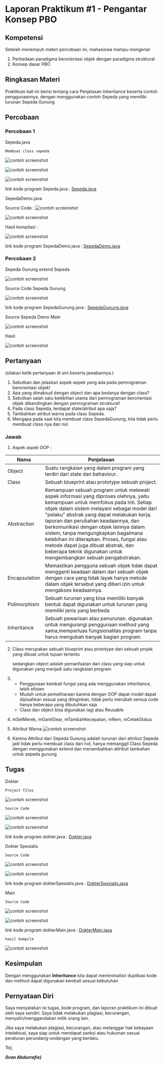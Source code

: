 # Laporan Praktikum #1 - Pengantar Konsep PBO

## Kompetensi

Setelah menempuh materi percobaan ini, mahasiswa mampu mengenal:
1. Perbedaan paradigma berorientasi objek dengan paradigma struktural
2. Konsep dasar PBO

## Ringkasan Materi

Praktikum kali ini berisi tentang cara Penjelasan Inheritance beserta contoh penggunaannya, dengan menggunakan contoh Sepeda yang memiliki turunan Sepeda Gunung 

## Percobaan

### Percobaan 1


Sepeda.java

    Membuat class sepeda
![contoh screenshot](img/1-praktikum1.PNG)

![contoh screenshot](img/1-praktikum1project.PNG)

![contoh screenshot](img/1-praktikum1sourcecode.PNG)

link kode program Sepeda.java : [Sepeda.java](../../src/1_Pengantar_Konsep_PBO/Sepeda1841720099Rafi.java)

SepedaDemo.java

Source Code :
![contoh screenshot](img/2-praktikum1full.PNG)


![contoh screenshot](img/2-praktikum1sourcecode.PNG)

Hasil kompilasi :

![contoh screenshot](img/2-praktikum1hasil.PNG)

link kode program SepedaDemo.java : [SepedaDemo.java](../../src/1_Pengantar_Konsep_PBO/SepedaDemo1841720099Rafi.java)

### Percobaan 2

Sepeda Gunung extend Sepeda

![contoh screenshot](img/3-praktikum2extend.PNG)

Source Code Sepeda Gunung

![contoh screenshot](img/3-praktikum2source.PNG)

link kode program SepedaGunung.java : [SepedaGunung.java](../../src/1_Pengantar_Konsep_PBO/SepedaGunung1841720099Rafi.java)

Source Sepeda Demo Main

![contoh screenshot](img/3-praktikum2main.PNG)

Hasil

![contoh screenshot](img/3-praktikum2hasil.PNG)

## Pertanyaan

(silakan ketik pertanyaan di sini beserta jawabannya.)

1. Sebutkan dan jelaskan aspek-aspek yang ada pada pemrograman berorientasi objek!
2. Apa yang dimaksud dengan object dan apa bedanya dengan class?
3. Sebutkan salah satu kelebihan utama dari pemrograman berorientasi objek dibandingkan
dengan pemrograman struktural!
4. Pada class Sepeda, terdapat state/atribut apa saja?
5. Tambahkan atribut warna pada class Sepeda.
6. Mengapa pada saat kita membuat class SepedaGunung, kita tidak perlu membuat class nya dari
nol

### Jawab

1. Aspek aspek OOP :

 | Nama          | Penjelasan |
|---------------|----------------------------------------------------------------------------------------------------------------------------------------------------------------------------------------------------------------------------------------------------------------------------------------------------------------------------------------------------------------------------------------------------------------------------------------------------------------------------------------------------------------|
| Object        | Suatu rangkaian yang dalam program yang terdiri dari state dan behaviour. |
|  Class        | Sebuah blueprint atau prototype sebuah project.|
|  Abstraction  | Kemampuan sebuah program untuk melewati aspek informasi yang diproses  olehnya, yaitu kemampuan untuk memfokus pada inti. Setiap objek dalam  sistem melayani sebagai model dari "pelaku" abstrak yang dapat melakukan  kerja, laporan dan perubahan keadaannya, dan berkomunikasi dengan objek  lainnya dalam sistem, tanpa mengungkapkan bagaimana kelebihan ini  diterapkan. Proses, fungsi atau metode dapat juga dibuat abstrak, dan  beberapa teknik digunakan untuk mengembangkan sebuah pengabstrakan.|
| Encapsulation | Memastikan pengguna sebuah objek tidak dapat mengganti keadaan dalam dari sebuah objek dengan cara yang tidak layak hanya metode dalam objek tersebut yang diberi izin untuk mengakses keadaannya.|
| Polimorphism  | Sebuah turunan yang bisa memiliki banyak bentuk dapat digunakan untuk turunan yang memiliki jenis yang berbeda|
| Inheritance   | Sebuah pewarisan atau penurunan. digunakan untuk mengurangi penggunaan method yang sama,memperluas fungsionalitas program tanpa harus mengubah banyak bagian program. |
2. Class merupakan sebuah blueprint atau prototype dari sebuah projek yang dibuat untuk tujuan tertentu

    sedangkan object adalah pemanfaatan dari class yang siap untuk digunakan yang menjadi satu rangkaian program

3. - Penggunaan kembali fungsi yang ada menggunakan inheritance, lebih efisien
   - Mudah untuk pemeliharaan karena dengan OOP dapat model dapat dipisahkan sesuai yang diinginkan, tidak perlu merubah semua code hanya beberapa yang dibutuhkan saja
   - Class dan object bisa digunakan lagi atau Reusable
  
4. mSetMerek, mGantiGear, mTambahKecepatan, mRem, mCetakStatus
5. Attribut Warna
![contoh screenshot](img/setwarna.PNG)
6. Karena Attribut dari Sepeda Gunung adalah turunan dari attribut Sepeda jadi tidak perlu membuat class dari nol, hanya memanggil Class Sepeda dengan menggunakan extend dan menambahkan attribut tambahan untuk sepeda gunung 


## Tugas

Dokter

    Project files

![contoh screenshot](img/tugasfileprojek.PNG)

    Source Code 

![contoh screenshot](img/tugasdokterfull.PNG)

![contoh screenshot](img/tugasdoktersource.PNG)

link kode program dokter.java : [Dokter.java](../../src/1_Pengantar_Konsep_PBO/Dokter1841720099Rafi.java)

Dokter Spesialis

    Source Code 

![contoh screenshot](img/tugasdokterSpesialisfull.PNG)

![contoh screenshot](img/tugasdokterspesialissource.PNG)

link kode program dokterSpesialis.java : [DokterSpesialis.java](../../src/1_Pengantar_Konsep_PBO/DokterSpesialis1841720099Rafi.java)

Main

    Source Code 

![contoh screenshot](img/tugasdoktermainfull.PNG)

![contoh screenshot](img/tugasdoktermainsource.PNG)

link kode program dokterMain.java : [DokterMain.java](../../src/1_Pengantar_Konsep_PBO/DokterMain1841720099Rafi.java)

    hasil kompile
![contoh screenshot](img/tugasdokterhasil.PNG)

## Kesimpulan

Dengan menggunakan **Inheritance** kita dapat meminimalisir duplikasi kode dan method dapat digunakan kembali sesuai kebutuhan

## Pernyataan Diri

Saya menyatakan isi tugas, kode program, dan laporan praktikum ini dibuat oleh saya sendiri. Saya tidak melakukan plagiasi, kecurangan, menyalin/menggandakan milik orang lain.

Jika saya melakukan plagiasi, kecurangan, atau melanggar hak kekayaan intelektual, saya siap untuk mendapat sanksi atau hukuman sesuai peraturan perundang-undangan yang berlaku.

Ttd,

***(Ivan Abdurrafie)***